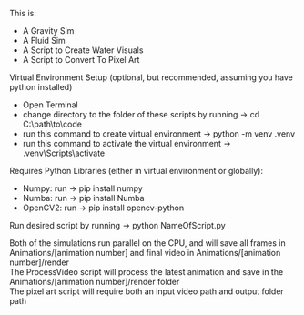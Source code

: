 This is:  
- A Gravity Sim  
- A Fluid Sim  
- A Script to Create Water Visuals  
- A Script to Convert To Pixel Art

Virtual Environment Setup (optional, but recommended, assuming you have python installed)
- Open Terminal
- change directory to the folder of these scripts by running -> cd C:\path\to\code
- run this command to create virtual environment -> python -m venv .venv
- run this command to activate the virtual environment -> .venv\Scripts\activate  

Requires Python Libraries (either in virtual environment or globally):  
-  Numpy: run -> pip install numpy  
-  Numba: run -> pip install Numba  
-  OpenCV2: run -> pip install opencv-python 

Run desired script by running -> python NameOfScript.py 

Both of the simulations run parallel on the CPU, and will save all frames in Animations/[animation number] and final video in Animations/[animation number]/render  
The ProcessVideo script will process the latest animation and save in the Animations/[animation number]/render folder  
The pixel art script will require both an input video path and output folder path  
